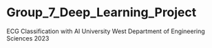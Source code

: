 # Group_7_Deep_Learning_Project
ECG Classification with AI 
University West 
Department of Engineering Sciences 2023
